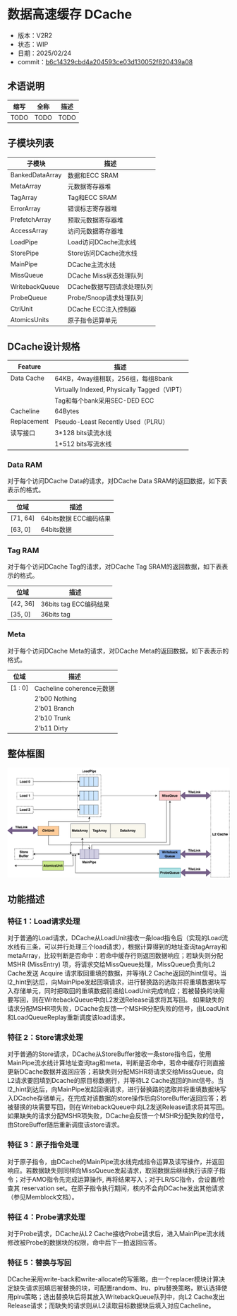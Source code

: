# 数据高速缓存 DCache

<!-- TODO: 填写版本信息 -->

- 版本：V2R2
- 状态：WIP
- 日期：2025/02/24
  <!-- TODO: 填写 commit -->
- commit：[b6c14329cbd4a204593ce03d130052f820439a08](https://github.com/OpenXiangShan/XiangShan/tree/b6c14329cbd4a204593ce03d130052f820439a08)


## 术语说明

| 缩写 | 全称  | 描述  |
| --- | --- | --- |
| TODO | TODO | TODO |

## 子模块列表

| 子模块             | 描述                |
|-----------------|-------------------|
| BankedDataArray | 数据和ECC SRAM       |
| MetaArray       | 元数据寄存器堆           |
| TagArray        | Tag和ECC SRAM      |
| ErrorArray      | 错误标志寄存器堆          |
| PrefetchArray   | 预取元数据寄存器堆         |
| AccessArray     | 访问元数据寄存器堆          |
| LoadPipe        | Load访问DCache流水线   |
| StorePipe       | Store访问DCache流水线  |
| MainPipe        | DCache主流水线        |
| MissQueue       | DCache Miss状态处理队列 |
| WritebackQueue  | DCache数据写回请求处理队列  |
| ProbeQueue      | Probe/Snoop请求处理队列 |
| CtrlUnit        | DCache ECC注入控制器   |
| AtomicsUnits    | 原子指令运算单元        |

## DCache设计规格

| Feature     | 描述                                       |
|-------------|------------------------------------------|
| Data Cache  | 64KB，4way组相联，256组，每组8bank          |
|             | Virtually Indexed, Physically Tagged（VIPT） |
|             | Tag和每个bank采用SEC-DED ECC               |
| Cacheline   | 64Bytes                                  |
| Replacement | Pseudo-Least Recently Used（PLRU）         |
| 读写接口      | 3*128 bits读流水线                           |
|             | 1*512 bits写流水线                           |

### Data RAM

对于每个访问DCache Data的请求，对DCache Data SRAM的返回数据，如下表表示的格式。

| 位域       | 描述              |
|-------------|---------------------|
| [71, 64] | 64bits数据 ECC编码结果 |
| [63,  0]  | 64bits数据         |

### Tag RAM

对于每个访问DCache Tag的请求，对DCache Tag SRAM的返回数据，如下表表示的格式。

| 位域       | 描述              |
|-------------|---------------------|
| [42, 36] | 36bits tag ECC编码结果 |
| [35,  0]  | 36bits tag        |

### Meta

对于每个访问DCache Meta的请求，对DCache Meta的返回数据，如下表表示的格式。

| 位域      | 描述                    |
|---------|-----------------------|
| [1 : 0] | Cacheline coherence元数据 |
|         | 2'b00 Nothing       |
|         | 2'b01 Branch        |
|         | 2'b10 Trunk         |
|         | 2'b11 Dirty         |

## 整体框图

![DCache整体架构](./figure/DCache-DCache.svg)

## 功能描述
### 特征 1：Load请求处理

对于普通的Load请求，DCache从LoadUnit接收一条load指令后（实现的Load流水线有三条，可以并行处理三个load请求），根据计算得到的地址查询tagArray和metaArray，比较判断是否命中：若命中缓存行则返回数据响应；若缺失则分配MSHR (MissEntry) 项，将请求交给MissQueue处理，MissQueue负责向L2 Cache发送 Acquire 请求取回重填的数据，并等待L2 Cache返回的hint信号。当l2_hint到达后，向MainPipe发起回填请求，进行替换路的选取并将重填数据块写入存储单元，同时把取回的重填数据前递给LoadUnit完成响应；若被替换的块需要写回，则在WritebackQueue中向L2发送Release请求将其写回。
如果缺失的请求分配MSHR项失败，DCache会反馈一个MSHR分配失败的信号，由LoadUnit和LoadQueueReplay重新调度该load请求。

### 特征 2：Store请求处理

对于普通的Store请求，DCache从StoreBuffer接收一条store指令后，使用MainPipe流水线计算地址查询tag和meta，判断是否命中，若命中缓存行则直接更新DCache数据并返回应答；若缺失则分配MSHR将请求交给MissQueue，向L2请求要回填到Dcache的原目标数据行，并等待L2 Cache返回的hint信号。当l2_hint到达后，向MainPipe发起回填请求，进行替换路的选取并将重填数据块写入DCache存储单元，在完成对该数据的store操作后向StoreBuffer返回应答；若被替换的块需要写回，则在WritebackQueue中向L2发送Release请求将其写回。
如果缺失的请求分配MSHR项失败，DCache会反馈一个MSHR分配失败的信号，由StoreBuffer随后重新调度该store请求。

### 特征 3：原子指令处理

对于原子指令，由DCache的MainPipe流水线完成指令运算及读写操作，并返回响应。若数据缺失则同样向MissQueue发起请求，取回数据后继续执行该原子指令；对于AMO指令先完成运算操作, 再将结果写入；对于LR/SC指令，会设置/检查其 reservation set。在原子指令执行期间，核内不会向DCache发出其他请求（参见Memblock文档）。

### 特征 4：Probe请求处理

对于Probe请求，DCache从L2 Cache接收Probe请求后，进入MainPipe流水线修改被Probe的数据块的权限，命中后下一拍返回应答。

### 特征 5：替换与写回

DCache采用write-back和write-allocate的写策略，由一个replacer模块计算决定缺失请求回填后被替换的块，可配置random、lru、plru替换策略，默认选择使用plru策略；选出替换块后将其放入WritebackQueue队列中，向L2 Cache发出Release请求；而缺失的请求则从L2读取目标数据块后填入对应Cacheline。
